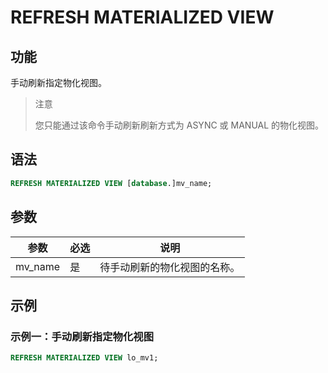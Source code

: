 # REFRESH MATERIALIZED VIEW

## 功能

手动刷新指定物化视图。

> 注意
>
> 您只能通过该命令手动刷新刷新方式为 ASYNC 或 MANUAL 的物化视图。

## 语法

```SQL
REFRESH MATERIALIZED VIEW [database.]mv_name;
```

## 参数

| **参数** | **必选** | **说明**                     |
| -------- | -------- | ---------------------------- |
| mv_name  | 是       | 待手动刷新的物化视图的名称。 |

## 示例

### 示例一：手动刷新指定物化视图

```SQL
REFRESH MATERIALIZED VIEW lo_mv1;
```
